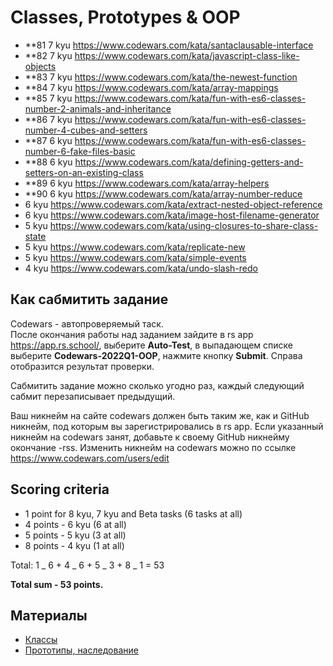 # Classes, Prototypes & OOP

- \*\*81 7 kyu https://www.codewars.com/kata/santaclausable-interface
- \*\*82 7 kyu https://www.codewars.com/kata/javascript-class-like-objects
- \*\*83 7 kyu https://www.codewars.com/kata/the-newest-function
- \*\*84 7 kyu https://www.codewars.com/kata/array-mappings
- \*\*85 7
  kyu https://www.codewars.com/kata/fun-with-es6-classes-number-2-animals-and-inheritance
- \*\*86 7
  kyu https://www.codewars.com/kata/fun-with-es6-classes-number-4-cubes-and-setters
- \*\*87 6
  kyu https://www.codewars.com/kata/fun-with-es6-classes-number-6-fake-files-basic
- \*\*88 6 kyu
  https://www.codewars.com/kata/defining-getters-and-setters-on-an-existing-class
- \*\*89 6 kyu https://www.codewars.com/kata/array-helpers
- \*\*90 6 kyu https://www.codewars.com/kata/array-number-reduce
- 6 kyu https://www.codewars.com/kata/extract-nested-object-reference
- 6 kyu https://www.codewars.com/kata/image-host-filename-generator
- 5 kyu https://www.codewars.com/kata/using-closures-to-share-class-state
- 5 kyu https://www.codewars.com/kata/replicate-new
- 5 kyu https://www.codewars.com/kata/simple-events
- 4 kyu https://www.codewars.com/kata/undo-slash-redo

## Как сабмитить задание

Codewars - автопроверяемый таск.  
После окончания работы над заданием зайдите в rs app https://app.rs.school/,
выберите **Auto-Test**, в выпадающем списке выберите **Codewars-2022Q1-OOP**,
нажмите кнопку **Submit**. Справа отобразится результат проверки.

Сабмитить задание можно сколько угодно раз, каждый следующий сабмит
перезаписывает предыдущий.

Ваш никнейм на сайте codewars должен быть таким же, как и GitHub никнейм, под
которым вы зарегистрировались в rs app. Если указанный никнейм на codewars
занят, добавьте к своему GitHub никнейму окончание -rss. Изменить никнейм на
codewars можно по ссылке https://www.codewars.com/users/edit

## Scoring criteria

- 1 point for 8 kyu, 7 kyu and Beta tasks (6 tasks at all)
- 4 points - 6 kyu (6 at all)
- 5 points - 5 kyu (3 at all)
- 8 points - 4 kyu (1 at all)

Total: 1 _ 6 + 4 _ 6 + 5 _ 3 + 8 _ 1 = 53

**Total sum - 53 points.**

## Материалы

- [Классы](https://learn.javascript.ru/classes)
- [Прототипы, наследование](https://learn.javascript.ru/prototypes)
